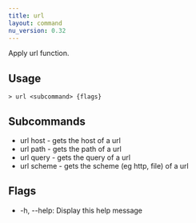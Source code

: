 ```yaml
---
title: url
layout: command
nu_version: 0.32
---
```

Apply url function.

## Usage
```shell
> url <subcommand> {flags} 
 ```

## Subcommands
* url host - gets the host of a url
* url path - gets the path of a url
* url query - gets the query of a url
* url scheme - gets the scheme (eg http, file) of a url

## Flags
* -h, --help: Display this help message

